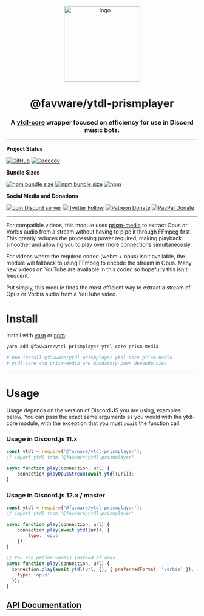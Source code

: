 <div align="center">
  <p>
  <a href="https://favware.tech/prismplayer"><img src="https://storage.googleapis.com/data-sunlight-146313.appspot.com/website-project-icons/prismplayer.png" height="200" alt="logo"/></a>
  </p>

  <p>
<h1> @favware/ytdl-prismplayer</h1>
<h3> A <a href="https://github.com/fent/node-ytdl-core/">ytdl-core</a> wrapper focused on efficiency for use in Discord music bots.</h3>
  </p>
</div>

---

**Project Status**

[![GitHub](https://img.shields.io/github/license/favware/node-packages?logo=github&style=flat-square)](https://github.com/favware/node-packages/blob/master/LICENSE.md)
[![Codecov](https://img.shields.io/codecov/c/github/favware/node-packages?logo=codecov&style=flat-square)](https://codecov.io/gh/favware/node-packages)

**Bundle Sizes**

[![npm bundle size](https://img.shields.io/bundlephobia/min/@favware/ytdl-prismplayer?label=ytdl-prismplayer%20-%20minified&logo=webpack&style=flat-square)](https://bundlephobia.com/result?p=@favware/ytdl-prismplayer)
[![npm bundle size](https://img.shields.io/bundlephobia/minzip/@favware/ytdl-prismplayer?label=ytdl-prismplayer%20-%20minzipped&logo=webpack&style=flat-square)](https://bundlephobia.com/result?p=@favware/ytdl-prismplayer)
[![npm](https://img.shields.io/npm/v/@favware/ytdl-prismplayer?color=crimson&label=ytdl-prismplayer%20version&logo=npm&style=flat-square)](https://www.npmjs.com/package/@favware/ytdl-prismplayer)

**Social Media and Donations**

[![Join Discord server](https://img.shields.io/discord/512303595966824458?color=697EC4&label=Join%20Discord%20Server&logo=discord&logoColor=FDFEFE&style=flat-square)](https://favware.tech/redirect/server)
[![Twitter Follow](https://img.shields.io/twitter/follow/favna_?label=Follow%20@Favna_&logo=twitter&colorB=1DA1F2&style=flat-square)](https://twitter.com/Favna_/follow)
[![Patreon Donate](https://img.shields.io/badge/patreon-donate-brightgreen.svg?label=Donate%20with%20Patreon&logo=patreon&colorB=F96854&style=flat-square&link=https://www.patreon.com/bePatron?u=9336537)](https://www.patreon.com/bePatron?u=9336537)
[![PayPal Donate](https://img.shields.io/badge/paypal-donate-brightgreen.svg?label=Donate%20with%20Paypal&logo=paypal&colorB=00457C&style=flat-square&link=https://www.paypal.com/cgi-bin/webscr?cmd=_s-xclick&hosted_button_id=XMAYCF9SDHZ34)](https://www.patreon.com/bePatron?u=9336537)

---

For compatible videos, this module uses [prism-media](https://github.com/amishshah/prism-media)
to extract Opus or Vorbis audio from a stream without having to pipe it through FFmpeg first. This greatly
reduces the processing power required, making playback smoother and allowing you to play over
more connections simultaneously.

For videos where the required codec (webm + opus) isn't available, the module will fallback to
using FFmpeg to encode the stream in Opus. Many new videos on YouTube are available in this codec
so hopefully this isn't frequent.

Put simply, this module finds the most efficient way to extract a stream of Opus or Vorbis audio from a
YouTube video.

# Install

Install with [yarn](https://yarnpkg.com) or [npm](https://www.npmjs.com/):


```sh
yarn add @favware/ytdl-prismplayer ytdl-core prism-media

# npm install @favware/ytdl-prismplayer ytdl-core prism-media
# ytdl-core and prism-media are mandatory peer dependencies
```

* * *

# Usage

Usage depends on the version of Discord.JS you are using, examples below. You can pass the exact same arguments as you would with the ytdl-core module, with the exception that you must `await` the function call.

### Usage in Discord.js 11.x

```js
const ytdl = require('@favware/ytdl-prismplayer');
// import ytdl from '@favware/ytdl-prismplayer'

async function play(connection, url) {
    connection.playOpusStream(await ytdl(url));
}
```

### Usage in Discord.js 12.x / master

```js
const ytdl = require('@favware/ytdl-prismplayer');
// import ytdl from '@favware/ytdl-prismplayer'

async function play(connection, url) {
    connection.play(await ytdl(url), {
        type: 'opus'
    });
}

// You can prefer vorbis instead of opus
async function play(connection, url) {
  connection.play(await ytdl(url, {}, { preferredFormat: 'vorbis' }), {
    type: 'opus'
  });
}
```

## [API Documentation](https://favware.github.io/node-packages/modules/_favware_ytdl_prismplayer.html)